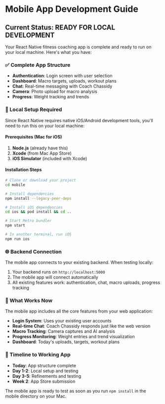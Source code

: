 # Mobile App Development Guide

## Current Status: READY FOR LOCAL DEVELOPMENT

Your React Native fitness coaching app is complete and ready to run on your local machine. Here's what you have:

### ✅ Complete App Structure
- **Authentication**: Login screen with user selection
- **Dashboard**: Macro targets, uploads, workout plans
- **Chat**: Real-time messaging with Coach Chassidy
- **Camera**: Photo upload for macro analysis
- **Progress**: Weight tracking and trends

### 🔧 Local Setup Required

Since React Native requires native iOS/Android development tools, you'll need to run this on your local machine:

#### Prerequisites (Mac for iOS)
1. **Node.js** (already have this)
2. **Xcode** (from Mac App Store)
3. **iOS Simulator** (included with Xcode)

#### Installation Steps
```bash
# Clone or download your project
cd mobile

# Install dependencies
npm install --legacy-peer-deps

# Install iOS dependencies
cd ios && pod install && cd ..

# Start Metro bundler
npm start

# In another terminal, run iOS
npm run ios
```

### 🌐 Backend Connection

The mobile app connects to your existing backend. When testing locally:

1. Your backend runs on `http://localhost:5000`
2. The mobile app will connect automatically
3. All existing features work: authentication, chat, macro uploads, progress tracking

### 📱 What Works Now

The mobile app includes all the core features from your web application:

- **Login System**: Uses your existing user accounts
- **Real-time Chat**: Coach Chassidy responds just like the web version
- **Macro Tracking**: Camera captures and AI analysis
- **Progress Monitoring**: Weight entries and trend visualization
- **Dashboard**: Today's uploads, targets, workout plans

### 🚀 Timeline to Working App

- **Today**: App structure complete
- **Day 1-2**: Local setup and testing
- **Day 3-5**: Refinements and testing
- **Week 2**: App Store submission

The mobile app is ready to test as soon as you run `npm install` in the mobile directory on your Mac.